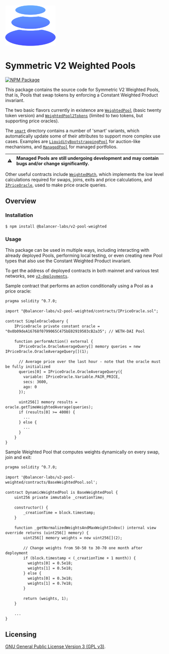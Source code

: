 # <img src="../../logo.svg" alt="Balancer" height="128px">

# Symmetric V2 Weighted Pools

[![NPM Package](https://img.shields.io/npm/v/@balancer-labs/v2-pool-weighted.svg)](https://www.npmjs.org/package/@balancer-labs/v2-pool-weighted)

This package contains the source code for Symmetric V2 Weighted Pools, that is, Pools that swap tokens by enforcing a Constant Weighted Product invariant.

The two basic flavors currently in existence are [`WeightedPool`](./contracts/WeightedPool.sol) (basic twenty token version) and [`WeightedPool2Tokens`](./contracts/WeightedPool2Tokens.sol) (limited to two tokens, but supporting price oracles).

The [`smart`](./contracts/smart) directory contains a number of 'smart' variants, which automatically update some of their attributes to support more complex use cases. Examples are [`LiquidityBootstrappingPool`](./contracts/smart/LiquidityBootstrappingPool.sol) for auction-like mechanisms, and [`ManagedPool`](./contracts/smart/ManagedPool.sol) for managed portfolios.

| :warning: | Managed Pools are still undergoing development and may contain bugs and/or change significantly. |
| --------- | :-------------------------------------------------------------------------------------------------- |

Other useful contracts include [`WeightedMath`](./contracts/WeightedMath.sol), which implements the low level calculations required for swaps, joins, exits and price calculations, and [`IPriceOracle`](../pool-utils/contracts/interfaces/IPriceOracle.sol), used to make price oracle queries.

## Overview

### Installation

```console
$ npm install @balancer-labs/v2-pool-weighted
```

### Usage

This package can be used in multiple ways, including interacting with already deployed Pools, performing local testing, or even creating new Pool types that also use the Constant Weighted Product invariant.

To get the address of deployed contracts in both mainnet and various test networks, see [`v2-deployments`](../deployments).

Sample contract that performs an action conditionally using a Pool as a price oracle:

```solidity
pragma solidity ^0.7.0;

import "@balancer-labs/v2-pool-weighted/contracts/IPriceOracle.sol";

contract SimpleOracleQuery {
    IPriceOracle private constant oracle = "0x0b09deA16768f0799065C475bE02919503cB2a35"; // WETH-DAI Pool

    function performAction() external {
      IPriceOracle.OracleAverageQuery[] memory queries = new IPriceOracle.OracleAverageQuery[](1);

      // Average price over the last hour - note that the oracle must be fully initialized
      queries[0] = IPriceOracle.OracleAverageQuery({
        variable: IPriceOracle.Variable.PAIR_PRICE,
        secs: 3600,
        ago: 0
      });

      uint256[] memory results = oracle.getTimeWeightedAverage(queries);
      if (results[0] >= 4000) {
        ...
      } else {
        ...
      }
    }
}
```

Sample Weighted Pool that computes weights dynamically on every swap, join and exit:

```solidity
pragma solidity ^0.7.0;

import '@balancer-labs/v2-pool-weighted/contracts/BaseWeightedPool.sol';

contract DynamicWeightedPool is BaseWeightedPool {
    uint256 private immutable _creationTime;

    constructor() {
        _creationTime = block.timestamp;
    }

    function _getNormalizedWeightsAndMaxWeightIndex() internal view override returns (uint256[] memory) {
        uint256[] memory weights = new uint256[](2);

        // Change weights from 50-50 to 30-70 one month after deployment
        if (block.timestamp < (_creationTime + 1 month)) {
          weights[0] = 0.5e18;
          weights[1] = 0.5e18;
        } else {
          weights[0] = 0.3e18;
          weights[1] = 0.7e18;
        }

        return (weights, 1);
    }

    ...
}

```

## Licensing

[GNU General Public License Version 3 (GPL v3)](../../LICENSE).
